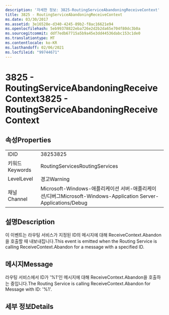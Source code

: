 ```yaml
---
description: '자세한 정보: 3825-RoutingServiceAbandoningReceiveContext'
title: 3825 - RoutingServiceAbandoningReceiveContext
ms.date: 03/30/2017
ms.assetid: 3e16528e-d340-4245-89b2-f8ac16621e94
ms.openlocfilehash: 5eb99378822eba726e2d2b2da65e704f80dc3b0a
ms.sourcegitcommit: ddf7edb67715a5b9a45e3dd44536dabc153c1de0
ms.translationtype: MT
ms.contentlocale: ko-KR
ms.lasthandoff: 02/06/2021
ms.locfileid: "99744671"
---
```

# <a name="3825---routingserviceabandoningreceivecontext"></a><span data-ttu-id="2daed-103">3825 - RoutingServiceAbandoningReceiveContext</span><span class="sxs-lookup"><span data-stu-id="2daed-103">3825 - RoutingServiceAbandoningReceiveContext</span></span>

## <a name="properties"></a><span data-ttu-id="2daed-104">속성</span><span class="sxs-lookup"><span data-stu-id="2daed-104">Properties</span></span>  
  
|||  
|-|-|  
|<span data-ttu-id="2daed-105">ID</span><span class="sxs-lookup"><span data-stu-id="2daed-105">ID</span></span>|<span data-ttu-id="2daed-106">3825</span><span class="sxs-lookup"><span data-stu-id="2daed-106">3825</span></span>|  
|<span data-ttu-id="2daed-107">키워드</span><span class="sxs-lookup"><span data-stu-id="2daed-107">Keywords</span></span>|<span data-ttu-id="2daed-108">RoutingServices</span><span class="sxs-lookup"><span data-stu-id="2daed-108">RoutingServices</span></span>|  
|<span data-ttu-id="2daed-109">Level</span><span class="sxs-lookup"><span data-stu-id="2daed-109">Level</span></span>|<span data-ttu-id="2daed-110">경고</span><span class="sxs-lookup"><span data-stu-id="2daed-110">Warning</span></span>|  
|<span data-ttu-id="2daed-111">채널</span><span class="sxs-lookup"><span data-stu-id="2daed-111">Channel</span></span>|<span data-ttu-id="2daed-112">Microsoft-Windows-애플리케이션 서버-애플리케이션/디버그</span><span class="sxs-lookup"><span data-stu-id="2daed-112">Microsoft-Windows-Application Server-Applications/Debug</span></span>|  
  
## <a name="description"></a><span data-ttu-id="2daed-113">설명</span><span class="sxs-lookup"><span data-stu-id="2daed-113">Description</span></span>  

 <span data-ttu-id="2daed-114">이 이벤트는 라우팅 서비스가 지정된 ID의 메시지에 대해 ReceiveContext.Abandon을 호출할 때 내보내집니다.</span><span class="sxs-lookup"><span data-stu-id="2daed-114">This event is emitted when the Routing Service is calling ReceiveContext.Abandon for a message with a specified ID.</span></span>  
  
## <a name="message"></a><span data-ttu-id="2daed-115">메시지</span><span class="sxs-lookup"><span data-stu-id="2daed-115">Message</span></span>  

 <span data-ttu-id="2daed-116">라우팅 서비스에서 ID가 '%1'인 메시지에 대해 ReceiveContext.Abandon을 호출하는 중입니다.</span><span class="sxs-lookup"><span data-stu-id="2daed-116">The Routing Service is calling ReceiveContext.Abandon for Message with ID: '%1'.</span></span>  
  
## <a name="details"></a><span data-ttu-id="2daed-117">세부 정보</span><span class="sxs-lookup"><span data-stu-id="2daed-117">Details</span></span>
